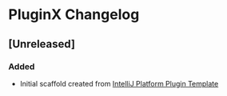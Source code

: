 <!-- Keep a Changelog guide -> https://keepachangelog.com -->

# PluginX Changelog

## [Unreleased]
### Added
- Initial scaffold created from [IntelliJ Platform Plugin Template](https://github.com/JetBrains/intellij-platform-plugin-template)
